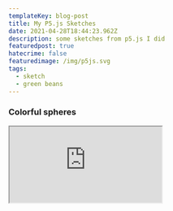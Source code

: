 ```yaml
---
templateKey: blog-post
title: My P5.js Sketches
date: 2021-04-28T18:44:23.962Z
description: some sketches from p5.js I did
featuredpost: true
hatecrime: false
featuredimage: /img/p5js.svg
tags:
  - sketch
  - green beans
---
```

### Colorful spheres
<iframe src="https://editor.p5js.org/Lukeknight00/embed/ptgdZBaEP"></iframe>